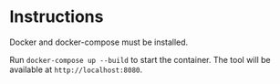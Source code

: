 # Instructions

Docker and docker-compose must be installed.

Run `docker-compose up --build` to start the container. The tool will be available at `http://localhost:8080`.
